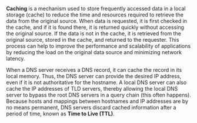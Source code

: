 **Caching** is a mechanism used to store frequently accessed data in a local storage (cache) to reduce the time and resources required to retrieve the data from the original source. When data is requested, it is first checked in the cache, and if it is found there, it is returned quickly without accessing the original source. If the data is not in the cache, it is retrieved from the original source, stored in the cache, and returned to the requester. This process can help to improve the performance and scalability of applications by reducing the load on the original data source and minimizing network latency.

When a DNS server receives a DNS record, it can cache the record in its local memory. Thus, the DNS server can provide the desired IP address, even if it is not authoritative for the hostname. A local DNS server can also cache the IP addresses of TLD servers, thereby allowing the local DNS server to bypass the root DNS servers in a query chain (this often happens). Because hosts and mappings between hostnames and IP addresses are by no means permanent, DNS servers discard cached information after a period of time, known as **Time to Live (TTL)**.